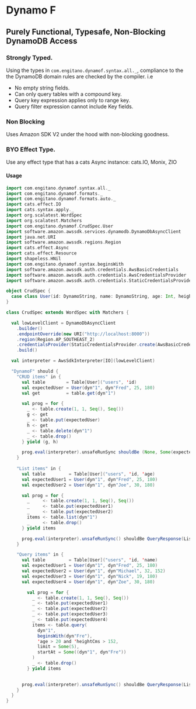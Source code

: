 # Dynamo F 

## Purely Functional, Typesafe, Non-Blocking DynamoDB Access

### Strongly Typed.
Using the types in `com.engitano.dynamof.syntax.all._`, compliance to the the DynamoDB domain rules are checked by the compiler.
i.e
* No empty string fields.
* Can only query tables with a compound key.
* Query key expression applies only to range key.
* Query filter expression cannot include Key fields.

### Non Blocking
Uses Amazon SDK V2 under the hood with non-blocking goodness.

### BYO Effect Type.
Use any effect type that has a cats Async instance: cats.IO, Monix, ZIO

#### Usage

```scala
import com.engitano.dynamof.syntax.all._
import com.engitano.dynamof.formats._
import com.engitano.dynamof.formats.auto._
import cats.effect.IO
import cats.syntax.apply._
import org.scalatest.WordSpec
import org.scalatest.Matchers
import com.engitano.dynamof.CrudSpec.User
import software.amazon.awssdk.services.dynamodb.DynamoDbAsyncClient
import java.net.URI
import software.amazon.awssdk.regions.Region
import cats.effect.Async
import cats.effect.Resource
import shapeless.HNil
import com.engitano.dynamof.syntax.beginsWith
import software.amazon.awssdk.auth.credentials.AwsBasicCredentials
import software.amazon.awssdk.auth.credentials.AwsCredentialsProvider
import software.amazon.awssdk.auth.credentials.StaticCredentialsProvider

object CrudSpec {
  case class User(id: DynamoString, name: DynamoString, age: Int, heightCms: Int)
}

class CrudSpec extends WordSpec with Matchers {

  val lowLevelClient = DynamoDbAsyncClient
    .builder()
    .endpointOverride(new URI("http://localhost:8000"))
    .region(Region.AP_SOUTHEAST_2)
    .credentialsProvider(StaticCredentialsProvider.create(AwsBasicCredentials.create("key", "secret")))
    .build()

  val interpreter = AwsSdkInterpreter[IO](lowLevelClient)

  "DynamoF" should {
    "CRUD items" in {
      val table        = Table[User]("users", 'id)
      val expectedUser = User(dyn"1", dyn"Fred", 25, 180)
      val get          = table.get(dyn"1")

      val prog = for {
        _ <- table.create(1, 1, Seq(), Seq())
        g <- get
        _ <- table.put(expectedUser)
        h <- get
        _ <- table.delete(dyn"1")
        _ <- table.drop()
      } yield (g, h)

      prog.eval(interpreter).unsafeRunSync shouldBe (None, Some(expectedUser))
    }
    
    "List items" in {
      val table         = Table[User]("users", 'id, 'age)
      val expectedUser1 = User(dyn"1", dyn"Fred", 25, 180)
      val expectedUser2 = User(dyn"1", dyn"Joe", 30, 180)

      val prog = for {
        _     <- table.create(1, 1, Seq(), Seq())
        _     <- table.put(expectedUser1)
        _     <- table.put(expectedUser2)
        items <- table.list(dyn"1")
        _     <- table.drop()
      } yield items

      prog.eval(interpreter).unsafeRunSync() shouldBe QueryResponse(List(expectedUser1, expectedUser2), None)
    }

    "Query items" in {
      val table         = Table[User]("users", 'id, 'name)
      val expectedUser1 = User(dyn"1", dyn"Fred", 25, 180)
      val expectedUser2 = User(dyn"1", dyn"Michael", 32, 152)
      val expectedUser3 = User(dyn"1", dyn"Nick", 19, 180)
      val expectedUser4 = User(dyn"1", dyn"Zoe", 30, 180)

        val prog = for {
          _ <- table.create(1, 1, Seq(), Seq())
          _ <- table.put(expectedUser1)
          _ <- table.put(expectedUser2)
          _ <- table.put(expectedUser3)
          _ <- table.put(expectedUser4)
          items <- table.query(
            dyn"1",
            beginsWith(dyn"Fre"),
            'age > 20 and 'heightCms > 152,
            limit = Some(5),
            startAt = Some((dyn"1", dyn"Fre"))
          )
          _ <- table.drop()
        } yield items
      

      prog.eval(interpreter).unsafeRunSync() shouldBe QueryResponse(List(expectedUser1), None)
    }
  }
}


```
